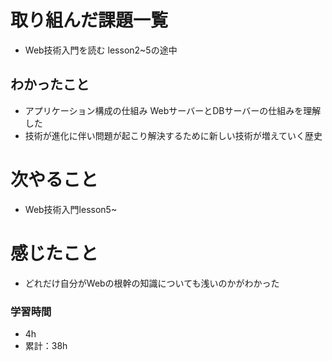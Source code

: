 # 取り組んだ課題一覧
- Web技術入門を読む lesson2~5の途中

## わかったこと
- アプリケーション構成の仕組み WebサーバーとDBサーバーの仕組みを理解した
- 技術が進化に伴い問題が起こり解決するために新しい技術が増えていく歴史

# 次やること
- Web技術入門lesson5~

# 感じたこと
-  どれだけ自分がWebの根幹の知識についても浅いのかがわかった

### 学習時間
- 4h
- 累計：38h
